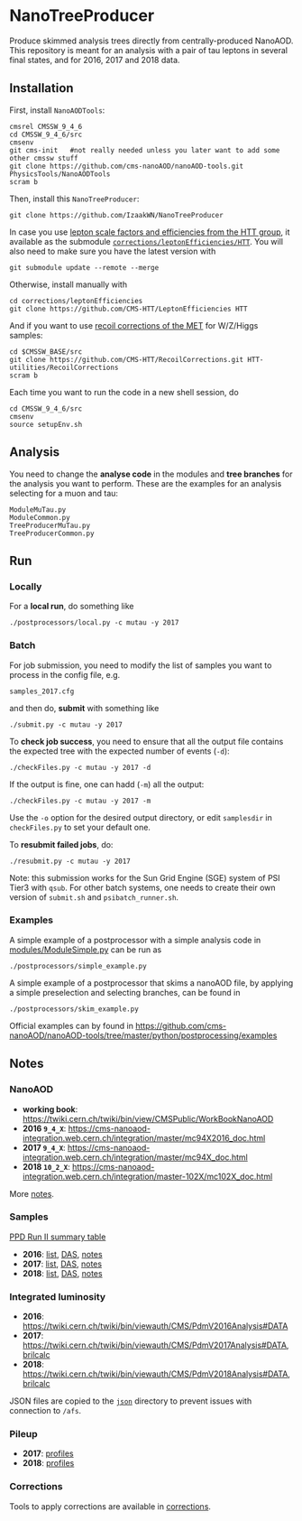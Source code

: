 # NanoTreeProducer
Produce skimmed analysis trees directly from centrally-produced NanoAOD.
This repository is meant for an analysis with a pair of tau leptons in several final states, and for 2016, 2017 and 2018 data.


## Installation

First, install `NanoAODTools`:
```
cmsrel CMSSW_9_4_6
cd CMSSW_9_4_6/src
cmsenv
git cms-init   #not really needed unless you later want to add some other cmssw stuff
git clone https://github.com/cms-nanoAOD/nanoAOD-tools.git PhysicsTools/NanoAODTools
scram b
```

Then, install this `NanoTreeProducer`:
```
git clone https://github.com/IzaakWN/NanoTreeProducer
```

In case you use [lepton scale factors and efficiencies from the HTT group](https://github.com/CMS-HTT/LeptonEfficiencies), it available as the submodule [`corrections/leptonEfficiencies/HTT`](corrections/leptonEfficiencies/HTT). You will also need to make sure you have the latest version with
```
git submodule update --remote --merge
```
Otherwise, install manually with

```
cd corrections/leptonEfficiencies
git clone https://github.com/CMS-HTT/LeptonEfficiencies HTT
```

And if you want to use [recoil corrections of the MET](https://github.com/CMS-HTT/RecoilCorrections/blob/master/instructions.txt) for W/Z/Higgs samples:
```
cd $CMSSW_BASE/src
git clone https://github.com/CMS-HTT/RecoilCorrections.git HTT-utilities/RecoilCorrections 
scram b
```

Each time you want to run the code in a new shell session, do
```
cd CMSSW_9_4_6/src
cmsenv
source setupEnv.sh
```



## Analysis

You need to change the **analyse code** in the modules and **tree branches** for the analysis you want to perform.
These are the examples for an analysis selecting for a muon and tau:
```
ModuleMuTau.py
ModuleCommon.py
TreeProducerMuTau.py
TreeProducerCommon.py
```


## Run

### Locally
For a **local run**, do something like
```
./postprocessors/local.py -c mutau -y 2017
```


### Batch

For job submission, you need to modify the list of samples you want to process in the config file, e.g.
```
samples_2017.cfg
```
and then do, **submit** with something like
```
./submit.py -c mutau -y 2017
```
To **check job success**, you need to ensure that all the output file contains the expected tree with the expected number of events (`-d`):
```
./checkFiles.py -c mutau -y 2017 -d
```
If the output is fine, one can hadd (`-m`) all the output:
```
./checkFiles.py -c mutau -y 2017 -m
```
Use the `-o` option for the desired output directory, or edit `samplesdir` in `checkFiles.py` to set your default one.

To **resubmit failed jobs**, do:
```
./resubmit.py -c mutau -y 2017
```
Note: this submission works for the Sun Grid Engine (SGE) system of PSI Tier3 with `qsub`. For other batch systems, one needs to create their own version of `submit.sh` and `psibatch_runner.sh`.


### Examples

A simple example of a postprocessor with a simple analysis code in [modules/ModuleSimple.py](modules/ModuleSimple.py) can be run as
```
./postprocessors/simple_example.py
```

A simple example of a postprocessor that skims a nanoAOD file, by applying a simple preselection and selecting branches, can be found in
```
./postprocessors/skim_example.py
```

Official examples can by found in <https://github.com/cms-nanoAOD/nanoAOD-tools/tree/master/python/postprocessing/examples>


## Notes

### NanoAOD

* **working book**: https://twiki.cern.ch/twiki/bin/view/CMSPublic/WorkBookNanoAOD
* **2016 `9_4_X`**: https://cms-nanoaod-integration.web.cern.ch/integration/master/mc94X2016_doc.html
* **2017 `9_4_X`**: https://cms-nanoaod-integration.web.cern.ch/integration/master/mc94X_doc.html
* **2018 `10_2_X`**: https://cms-nanoaod-integration.web.cern.ch/integration/master-102X/mc102X_doc.html

More [notes](https://www.evernote.com/l/Ac8PKYGpaJxJArj4eng5ed95_wvpzwSNTgc).


### Samples

[PPD Run II summary table](https://docs.google.com/presentation/d/1YTANRT_ZeL5VubnFq7lNGHKsiD7D3sDiOPNgXUYVI0I/edit#slide=id.g4dfd66f53d_1_7)
* **2016**: [list](https://github.com/IzaakWN/NanoTreeProducer/blob/master/samples_2016.cfg), [DAS](https://cmsweb.cern.ch/das/request?view=plain&limit=50&instance=prod%2Fglobal&input=dataset%3D%2F*%2FRunIISummer16NanoAODv4-PUMoriond17_Nano14Dec2018_102X_mcRun2_asymptotic*%2FNANOAODSIM), [notes](https://www.evernote.com/l/Ac9nVeF2tcdJI7R-is1KPT2Ukv7A260zNX0)
* **2017**: [list](https://github.com/IzaakWN/NanoTreeProducer/blob/master/samples_2017.cfg), [DAS](https://cmsweb.cern.ch/das/request?view=plain&limit=50&instance=prod%2Fglobal&input=dataset+dataset%3D%2F*%2F*94X*_realistic_v14*%2FNANOAOD*), [notes](https://www.evernote.com/l/Ac8WfL3Mzx1MrKdm1LfIOl-F-j7NeScPKxs)
* **2018**: [list](https://github.com/IzaakWN/NanoTreeProducer/blob/master/samples_2018.cfg), [DAS](https://cmsweb.cern.ch/das/request?view=plain&limit=50&instance=prod%2Fglobal&input=%2F*%2FRunIIAutumn18NanoAODv4-Nano14Dec2018*%2FNANOAODSIM), [notes](https://www.evernote.com/l/Ac9yyi7wtg9LaYgxOIz11jFyzLV0ztkemtE)


### Integrated luminosity

* **2016**: https://twiki.cern.ch/twiki/bin/viewauth/CMS/PdmV2016Analysis#DATA
* **2017**: https://twiki.cern.ch/twiki/bin/viewauth/CMS/PdmV2017Analysis#DATA, [brilcalc](https://ineuteli.web.cern.ch/ineuteli/lumi/2017/)
* **2018**: https://twiki.cern.ch/twiki/bin/viewauth/CMS/PdmV2018Analysis#DATA, [brilcalc](https://ineuteli.web.cern.ch/ineuteli/lumi/2018/)

JSON files are copied to the [`json`](https://github.com/IzaakWN/NanoTreeProducer/tree/master/json) directory to prevent issues with connection to `/afs`.


### Pileup

* **2017**: [profiles](https://ineuteli.web.cern.ch/ineuteli/pileup/2017/)
* **2018**: [profiles](https://ineuteli.web.cern.ch/ineuteli/pileup/2018/)


### Corrections

Tools to apply corrections are available in [corrections](corrections).

